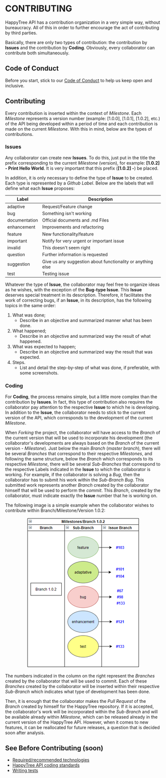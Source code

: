# CONTRIBUTING

HappyTree API has a contribution organization in a very simple way,
without bureaucracy. All of this in order to further encourage the
act of contributing by third parties.

Basically, there are only two types of contribution: the contribution
by **Issues** and the contribution by **Coding**. Obviously, every
collaborator can contribute both simultaneously.

## Code of Conduct

Before you start, stick to our [Code of Conduct](./CODE_OF_CONDUCT.md)
to help us keep open and inclusive.

## Contributing

Every contribution is inserted within the context of *Milestone*.
Each *Milestone* represents a version number (example: [1.0.0],
[1.0.1], [1.0.2], etc.) of the API being developed within a period of
time and each contribution is made on the current *Milestone*. With
this in mind, below are the types of contributions.

### Issues

Any collaborator can create new **Issues**. To do this, just put in
the title the prefix corresponding to the current *Milestone*
(version), for example: **[1.0.2] - Print Hello World**. It is very
important that this prefix (**[1.0.2] -**) be placed.

In addition, it is only necessary to define the type of **Issue** to
be created. Each type is represented by a *Github Label*. Below are
the labels that will define what each **Issue** proposes:

| Label  | Description  |
|---|---|
| adaptive  | Request/Feature change  |
| bug  | Something isn't working  |
| documentation  | Official documents and .md Files  |
| enhancement  | Improvements and refactoring  |
| feature  | New functionality/feature  |
| important  | Notify for very urgent or important issue  |
| invalid  | This doesn't seem right  |
| question  | Further information is requested  |
| suggestion  | Give us any suggestion about functionality or anything else  |
| test  | Testing issue  |

Whatever the type of **Issue**, the collaborator may feel free to
organize ideas as he wishes, with the exception of the
**Bug-type Issue**. This **Issue** deserves special treatment in its
description. Therefore, it facilitates the work of correcting bugs,
if an **Issue**, in its description, has the following topics in the
same order:

1. What was done;
	* Describe in an objective and summarized manner what has been
	done.
2. What happened;
	* Describe in an objective and summarized way the result of what
	happened.
3. What was expected to happen;
	* Describe in an objective and summarized way the result that was
	expected.
4. Steps.
	* List and detail the step-by-step of what was done, if
	preferable, with some screenshots.
	
### Coding

For **Coding**, the process remains simple, but a little more complex
than the contribution by **Issues**. In fact, this type of
contribution also requires the collaborator pay attention to the
respective **Issue** to which he is developing. In addition to the
**Issue**, the collaborator needs to stick to the current version of
the API, which corresponds to the development of the current
*Milestone*.	

When *Forking* the project, the collaborator will have access to the
*Branch* of the current version that will be used to incorporate his
development (the collaborator's developments are always based on the
*Branch* of the current version - *Milestone*). Just below the main
*Branch* (*master branch*), there will be several *Branches* that
correspond to their respective *Milestones*, and following the same
structure, below the *Branch* which corresponds to its respective
*Milestone*, there will be several *Sub-Branches* that correspond to
the respective Labels indicated in the **Issue** to which the
collaborator is working. For example, if the collaborator is solving
a *Bug*, then the collaborator has to submit his work within the
*Sub-Branch Bug*. This submitted work represents another *Branch*
created by the collaborator himself that will be used to perform the
*commit*. This *Branch*, created by the collaborator, must indicate
exactly the **Issue** number that he is working on.

The following image is a simple example when the collaborator wishes
to contribute within Branch/Milestone/Version 1.0.2:

<p align="center">
  <img alt="Example of a Branch" src="./resources/branch_info.png"/>
  </a>
</p>


The numbers indicated in the column on the right represent the
*Branches* created by the collaborator that will be used to commit.
Each of these *Branches* created by the collaborator will be inserted
within their respective *Sub-Branch* which indicates what type of
development has been done.

Then, it is enough that the collaborator makes the *Pull Request* of
the *Branch* created by himself for the HappyTree repository. If it
is accepted, the collaborator's work will be incorporated within the
*Sub-Branch* and will be available already within *Milestone*, which
can be released already in the current version of the HappyTree API.
However, when it comes to new features, it can be reallocated for
future releases, a question that is decided soon after analysis.

## See Before Contributing (soon)

* [Required/recommended technologies](../README.md#techs)
* [HappyTree API coding standards](./coding/CODING_STANDARDS.md)
* [Writing tests](./coding/WRITING_TESTS.md)

